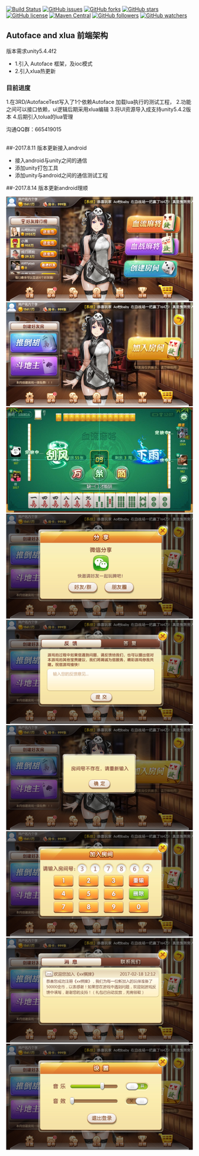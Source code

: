 
[![Build Status](https://travis-ci.org/ChessGame/GameClient.svg?branch=master)](https://travis-ci.org/ChessGame/GameClient)
[![GitHub issues](https://img.shields.io/github/issues/ChessGame/GameClient.svg)](https://github.com/ChessGame/GameClient/issues)
[![GitHub forks](https://img.shields.io/github/forks/ChessGame/GameClient.svg)](https://github.com/ChessGame/GameClient/network)
[![GitHub stars](https://img.shields.io/github/stars/ChessGame/GameClient.svg)](https://github.com/ChessGame/GameClient/stargazers)
[![GitHub license](https://img.shields.io/badge/license-Apache%202-blue.svg)](https://raw.githubusercontent.com/ChessGame/GameClient/master/LICENSE)
[![Maven Central](https://img.shields.io/maven-central/v/org.apache.maven/apache-maven.svg)]()
[![GitHub followers](https://img.shields.io/github/followers/xiaomoinfo.svg?style=social&label=Follow)]()
[![GitHub watchers](https://img.shields.io/github/watchers/ChessGame/GameClient.svg?style=social&label=Watch)]()  

## Autoface and xlua 前端架构

版本需求unity5.4.4f2

- 1.引入 Autoface 框架，及ioc模式
- 2.引入xlua热更新

### 目前进度
  1.在3RD/AutofaceTest写入了1个依赖Autoface 加载lua执行的测试工程，
  2.功能之间可以接口依赖，ui逻辑后期采用xlua编辑
  3.将UI资源导入成支持unity5.4.2版本
  4.后期引入tolua的lua管理

沟通QQ群：665419015

##

##-2017.8.11
版本更新接入android


- 接入android与unity之间的通信
- 添加unity打包工具
- 添加unity与android之间的通信测试工程 

##-2017.8.14
版本更新android理顺


![输入图片说明](screenshot/大厅.png "屏幕截图.png")
![输入图片说明](screenshot/大厅2.png "屏幕截图.png")
![输入图片说明](screenshot/majiang.jpeg "屏幕截图.png")
![输入图片说明](screenshot/分享.png "屏幕截图.png")
![输入图片说明](screenshot/反馈.png "屏幕截图.png")
![输入图片说明](screenshot/房间号.png "屏幕截图.png")
![输入图片说明](screenshot/加入房间.png "屏幕截图.png")
![输入图片说明](screenshot/消息.png "屏幕截图.png")
![输入图片说明](screenshot/设置.png "屏幕截图.png")
